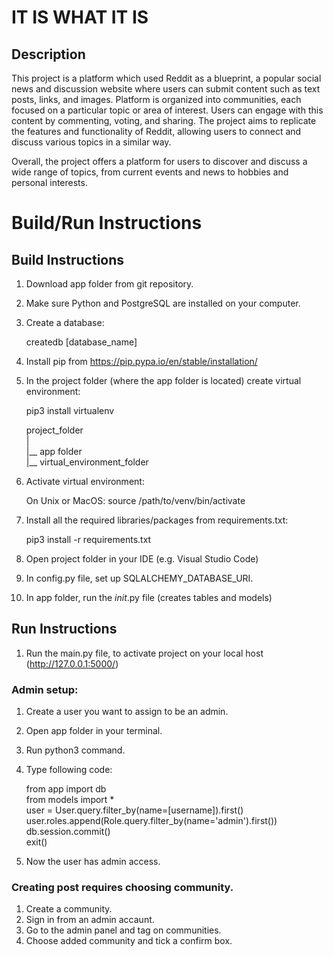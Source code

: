 # IT IS WHAT IT IS

## Description

This project is a platform which used Reddit as a blueprint, a popular social news and discussion website where users can submit content such as text posts, links, and images. Platform is organized into communities, each focused on a particular topic or area of interest. Users can engage with this content by commenting, voting, and sharing. The project aims to replicate the features and functionality of Reddit, allowing users to connect and discuss various topics in a similar way.

Overall, the project offers a platform for users to discover and discuss a wide range of topics, from current events and news to hobbies and personal interests.

# Build/Run Instructions

## Build Instructions
1. Download app folder from git repository.
2. Make sure Python and PostgreSQL are installed on your computer.
3. Create a database:  
  
   createdb [database_name]  
     
4. Install pip from https://pip.pypa.io/en/stable/installation/
5. In the project folder (where the app folder is located) create virtual environment:  
  
   pip3 install virtualenv  
     
   project_folder  
   |  
   |__ app folder  
   |__ virtual_environment_folder  
     
6. Activate virtual environment:  
  
   On Unix or MacOS: source /path/to/venv/bin/activate  
     
7. Install all the required libraries/packages from requirements.txt:  
  
   pip3 install -r requirements.txt
  
8. Open project folder in your IDE (e.g. Visual Studio Code)
9. In config.py file, set up SQLALCHEMY_DATABASE_URI.
10. In app folder, run the _init_.py file (creates tables and models)

## Run Instructions
1. Run the main.py file, to activate project on your local host (http://127.0.0.1:5000/) 

### Admin setup:
1. Create a user you want to assign to be an admin.
2. Open app folder in your terminal.
3. Run python3 command.
4. Type following code:  
  
   from app import db  
   from models import *  
   user = User.query.filter_by(name=[username]).first()  
   user.roles.append(Role.query.filter_by(name='admin').first())  
   db.session.commit()  
   exit()  
     
5. Now the user has admin access.

### Creating post requires choosing community.
1. Create a community.
2. Sign in from an admin accaunt.
3. Go to the admin panel and tag on communities.
4. Choose added community and tick a confirm box.
